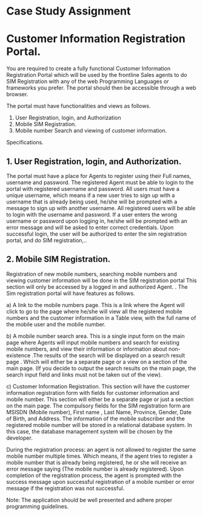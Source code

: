 # Case Study Assignment
# Customer Information Registration Portal.
You are required to create a fully functional Customer Information Registration Portal which will be used by the frontline Sales agents to do SIM Registration with any of the web Programming Languages or frameworks you prefer. The portal should then be accessible through a web browser.

The portal must have functionalities and views as follows.
1. User Registration, login, and Authorization
2. Mobile SIM Registration.
3. Mobile number Search and viewing of customer information.

Specifications.
## 1. User Registration, login, and Authorization.
  The portal must have a place for Agents to register using their Full names, username and password. The registered Agent must be able to login to the portal with registered username and password.
  All users must have a unique username, which means if a new user tries to sign up with a username that is already being used, he/she will be prompted with a message to sign up with another username.
  All registered users will be able to login with the username and password. If a user enters the wrong username or password upon logging in, he/she will be prompted with an error message and will be asked to enter correct credentials.
  Upon successful login, the user will be authorized to enter the sim registration portal, and do SIM registration,..

## 2. Mobile SIM Registration.
  Registration of new mobile numbers, searching mobile numbers and viewing customer information will be done in the SIM registration portal This section will only be accessed by a logged in and authorized Agent.
.
The Sim registration portal will have features as follows.
  
   a) A link to the mobile numbers page.
      This is a link where the Agent will click to go to the page where he/she will view all the registered mobile numbers and the customer information in a Table view, with the full name of the mobile user and the mobile number.
  
  b) A mobile number search area.
      This is a single input form on the main page where Agents will input mobile numbers and search for existing mobile numbers, and view their information or information about non-
      existence .The results of the search will be displayed on a search result page . Which will either be a separate page or a view on a section of the main page. (If you decide to output the search results on the main page, the search input field and links must not        be taken out of the view).
  
  c) Customer Information Registration.
      This section will have the customer information registration form with fields for customer information and mobile number. This section will either be a separate page or just a section on the main page. The compulsory fields for the SIM registration form are             MSISDN (Mobile number), First name , Last Name, Province, Gender, Date of Birth, and Address. The information of the mobile subscriber and the registered mobile number will be stored in a relational database system. In this case, the database management system          will be chosen by the developer.

During the registration process:
    an agent is not allowed to register the same mobile number multiple times. Which means, if the agent tries to register a mobile number that is already being registered, he or she will receive an error message saying (The mobile number is already registered).
    Upon completion of the registration process, the agent is prompted with the success message upon successful registration of a mobile number or error message if the registration was not successful.

Note: The application should be well presented and adhere proper programming guidelines.
